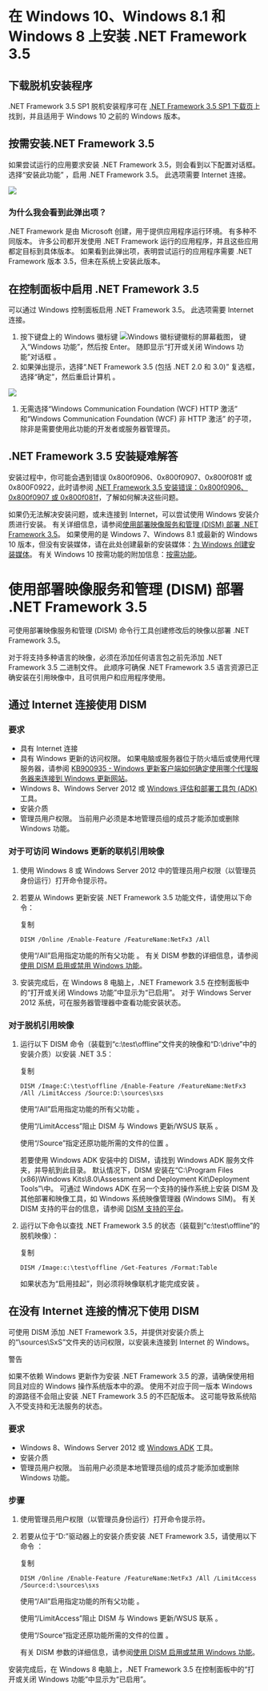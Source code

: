 # 在 Windows 10、Windows 8.1 和 Windows 8 上安装 .NET Framework 3.5

## 下载脱机安装程序

.NET Framework 3.5 SP1 脱机安装程序可在 [.NET Framework 3.5 SP1 下载页](https://dotnet.microsoft.com/download/dotnet-framework/net35-sp1)上找到，并且适用于 Windows 10 之前的 Windows 版本。

## 按需安装.NET Framework 3.5

如果尝试运行的应用要求安装 .NET Framework 3.5，则会看到以下配置对话框。 选择“安装此功能” ，启用 .NET Framework 3.5。 此选项需要 Internet 连接。

![](images/001.png)

### 为什么我会看到此弹出项？

.NET Framework 是由 Microsoft 创建，用于提供应用程序运行环境。 有多种不同版本。 许多公司都开发使用 .NET Framework 运行的应用程序，并且这些应用都定目标到具体版本。 如果看到此弹出项，表明尝试运行的应用程序需要 .NET Framework 版本 3.5，但未在系统上安装此版本。

## 在控制面板中启用 .NET Framework 3.5

可以通过 Windows 控制面板启用 .NET Framework 3.5。 此选项需要 Internet 连接。

1. 按下键盘上的 Windows 徽标键 ![Windows 徽标键徽标的屏幕截图](https://docs.microsoft.com/zh-cn/dotnet/framework/install/media/dotnet-35-windows-10/windows-keyboard-logo.png)， 键入“Windows 功能”，然后按 Enter。 随即显示“打开或关闭 Windows 功能”对话框 。
2. 如果弹出提示，选择“.NET Framework 3.5 (包括 .NET 2.0 和 3.0)” 复选框，选择“确定”，然后重启计算机 。

![](images/002.png)

1. 无需选择“Windows Communication Foundation (WCF) HTTP 激活” 和“Windows Communication Foundation (WCF) 非 HTTP 激活” 的子项，除非是需要使用此功能的开发者或服务器管理员。

## .NET Framework 3.5 安装疑难解答

安装过程中，你可能会遇到错误 0x800f0906、0x800f0907、0x800f081f 或 0x800F0922，此时请参阅 [.NET Framework 3.5 安装错误：0x800f0906、0x800f0907 或 0x800f081f](https://support.microsoft.com/help/2734782/net-framework-3-5-installation-error-0x800f0906--0x800f081f--0x800f09)，了解如何解决这些问题。

如果仍无法解决安装问题，或未连接到 Internet，可以尝试使用 Windows 安装介质进行安装。 有关详细信息，请参阅[使用部署映像服务和管理 (DISM) 部署 .NET Framework 3.5](https://docs.microsoft.com/zh-cn/windows-hardware/manufacture/desktop/deploy-net-framework-35-by-using-deployment-image-servicing-and-management--dism)。 如果使用的是 Windows 7、Windows 8.1 或最新的 Windows 10 版本，但没有安装媒体，请在此处创建最新的安装媒体：[为 Windows 创建安装媒体](https://support.microsoft.com/help/15088/windows-create-installation-media)。 有关 Windows 10 按需功能的附加信息：[按需功能](https://docs.microsoft.com/zh-cn/windows-hardware/manufacture/desktop/features-on-demand-v2--capabilities)。

# 使用部署映像服务和管理 (DISM) 部署 .NET Framework 3.5

可使用部署映像服务和管理 (DISM) 命令行工具创建修改后的映像以部署 .NET Framework 3.5。

对于将支持多种语言的映像，必须在添加任何语言包之前先添加 .NET Framework 3.5 二进制文件。 此顺序可确保 .NET Framework 3.5 语言资源已正确安装在引用映像中，且可供用户和应用程序使用。

## 通过 Internet 连接使用 DISM

### 要求

- 具有 Internet 连接
- 具有 Windows 更新的访问权限。 如果电脑或服务器位于防火墙后或使用代理服务器，请参阅 [KB900935 - Windows 更新客户端如何确定使用哪个代理服务器来连接到 Windows 更新网站](https://support.microsoft.com/kb/900935)。
- Windows 8、Windows Server 2012 或 [Windows 评估和部署工具包 (ADK)](https://docs.microsoft.com/zh-cn/previous-versions/windows/hh825420(v=win.10)) 工具。
- 安装介质
- 管理员用户权限。 当前用户必须是本地管理员组的成员才能添加或删除 Windows 功能。

### 对于可访问 Windows 更新的联机引用映像

1. 使用 Windows 8 或 Windows Server 2012 中的管理员用户权限（以管理员身份运行）打开命令提示符。

2. 若要从 Windows 更新安装 .NET Framework 3.5 功能文件，请使用以下命令：

   复制

   ```
   DISM /Online /Enable-Feature /FeatureName:NetFx3 /All 
   ```

   使用“/All”启用指定功能的所有父功能 。 有关 DISM 参数的详细信息，请参阅[使用 DISM 启用或禁用 Windows 功能](https://docs.microsoft.com/zh-cn/previous-versions/windows/it-pro/windows-8.1-and-8/hh824822(v=win.10))。

3. 安装完成后，在 Windows 8 电脑上，.NET Framework 3.5 在控制面板中的“打开或关闭 Windows 功能”中显示为“已启用”。 对于 Windows Server 2012 系统，可在服务器管理器中查看功能安装状态。

### 对于脱机引用映像

1. 运行以下 DISM 命令（装载到“c:\test\offline”文件夹的映像和“D:\drive”中的安装介质）以安装 .NET 3.5：

   复制

   ```
   DISM /Image:C:\test\offline /Enable-Feature /FeatureName:NetFx3 /All /LimitAccess /Source:D:\sources\sxs
   ```

   使用“/All”启用指定功能的所有父功能 。

   使用“/LimitAccess”阻止 DISM 与 Windows 更新/WSUS 联系 。

   使用“/Source”指定还原功能所需的文件的位置 。

   若要使用 Windows ADK 安装中的 DISM，请找到 Windows ADK 服务文件夹，并导航到此目录。 默认情况下，DISM 安装在“C:\Program Files (x86)\Windows Kits\8.0\Assessment and Deployment Kit\Deployment Tools”\中。 可通过 Windows ADK 在另一个支持的操作系统上安装 DISM 及其他部署和映像工具，如 Windows 系统映像管理器 (Windows SIM)。 有关 DISM 支持的平台的信息，请参阅 [DISM 支持的平台](https://docs.microsoft.com/zh-cn/previous-versions/windows/it-pro/windows-8.1-and-8/hh825186(v=win.10))。

2. 运行以下命令以查找 .NET Framework 3.5 的状态（装载到“c:\test\offline”的脱机映像）：

   复制

   ```
   DISM /Image:c:\test\offline /Get-Features /Format:Table
   ```

   如果状态为“启用挂起”，则必须将映像联机才能完成安装 。

## 在没有 Internet 连接的情况下使用 DISM

可使用 DISM 添加 .NET Framework 3.5，并提供对安装介质上的“\sources\SxS”文件夹的访问权限，以安装未连接到 Internet 的 Windows。

 警告

如果不依赖 Windows 更新作为安装 .NET Framework 3.5 的源，请确保使用相同且对应的 Windows 操作系统版本中的源。 使用不对应于同一版本 Windows 的源路径不会阻止安装 .NET Framework 3.5 的不匹配版本。 这可能导致系统陷入不受支持和无法服务的状态。

### 要求

- Windows 8、Windows Server 2012 或 [Windows ADK](https://docs.microsoft.com/zh-cn/previous-versions/windows/hh825420(v=win.10)) 工具。
- 安装介质
- 管理员用户权限。 当前用户必须是本地管理员组的成员才能添加或删除 Windows 功能。

### 步骤

1. 使用管理员用户权限（以管理员身份运行）打开命令提示符。

2. 若要从位于“D:”驱动器上的安装介质安装 .NET Framework 3.5，请使用以下命令 ：

   复制

   ```
   DISM /Online /Enable-Feature /FeatureName:NetFx3 /All /LimitAccess /Source:d:\sources\sxs
   ```

   使用“/All”启用指定功能的所有父功能 。

   使用“/LimitAccess”阻止 DISM 与 Windows 更新/WSUS 联系 。

   使用“/Source”指定还原功能所需的文件的位置 。

   有关 DISM 参数的详细信息，请参阅[使用 DISM 启用或禁用 Windows 功能](https://docs.microsoft.com/zh-cn/previous-versions/windows/it-pro/windows-8.1-and-8/hh824822(v=win.10))。

安装完成后，在 Windows 8 电脑上，.NET Framework 3.5 在控制面板中的“打开或关闭 Windows 功能”中显示为“已启用”。